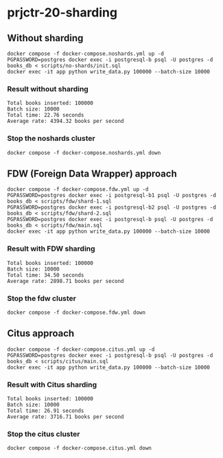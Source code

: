 # prjctr-20-sharding

## Without sharding

```
docker compose -f docker-compose.noshards.yml up -d
PGPASSWORD=postgres docker exec -i postgresql-b psql -U postgres -d books_db < scripts/no-shards/init.sql
docker exec -it app python write_data.py 100000 --batch-size 10000
```

### Result without sharding

```
Total books inserted: 100000
Batch size: 10000
Total time: 22.76 seconds
Average rate: 4394.32 books per second
```

### Stop the noshards cluster

```
docker compose -f docker-compose.noshards.yml down
```

## FDW (Foreign Data Wrapper) approach

```
docker compose -f docker-compose.fdw.yml up -d
PGPASSWORD=postgres docker exec -i postgresql-b1 psql -U postgres -d books_db < scripts/fdw/shard-1.sql
PGPASSWORD=postgres docker exec -i postgresql-b2 psql -U postgres -d books_db < scripts/fdw/shard-2.sql
PGPASSWORD=postgres docker exec -i postgresql-b psql -U postgres -d books_db < scripts/fdw/main.sql
docker exec -it app python write_data.py 100000 --batch-size 10000
```

### Result with FDW sharding

```
Total books inserted: 100000
Batch size: 10000
Total time: 34.50 seconds
Average rate: 2898.71 books per second
```

### Stop the fdw cluster

```
docker compose -f docker-compose.fdw.yml down
```

## Citus approach

```
docker compose -f docker-compose.citus.yml up -d
PGPASSWORD=postgres docker exec -i postgresql-b psql -U postgres -d books_db < scripts/citus/main.sql
docker exec -it app python write_data.py 100000 --batch-size 10000
```

### Result with Citus sharding

```
Total books inserted: 100000
Batch size: 10000
Total time: 26.91 seconds
Average rate: 3716.71 books per second
```

### Stop the citus cluster

```
docker compose -f docker-compose.citus.yml down
```
